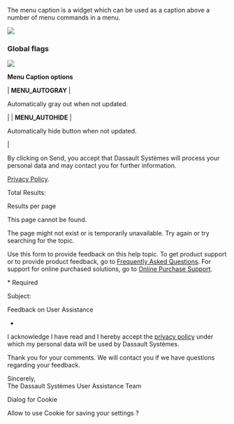 The menu caption is a widget which can be used as a caption above a number of menu commands in a menu.

![](https://help.3ds.com/2023/English/DSSIMULIA_Established/SIMACAERefImages/gui-fxmenucaption.png)

### Global flags

![](https://help.3ds.com/2023/English/DSSIMULIA_Established/IconsReference/butix_top_wline.png)

**Menu Caption options**

| **MENU_AUTOGRAY** |

Automatically gray out when not updated.

|
| **MENU_AUTOHIDE** |

Automatically hide button when not updated.

|

By clicking on Send, you accept that Dassault Systèmes will process your personal data and may contact you for further information.

[Privacy Policy](https://www.3ds.com/privacy-policy).

Total Results:

Results per page

This page cannot be found.

The page might not exist or is temporarily unavailable. Try again or try searching for the topic.

Use this form to provide feedback on this help topic. To get product support or to provide product feedback, go to [Frequently Asked Questions](https://3ds.one/PO). For support for online purchased solutions, go to [Online Purchase Support](https://3ds.one/Q8).

\* Required

Subject:

Feedback on User Assistance

-

I acknowledge I have read and I hereby accept the [privacy policy](https://www.3ds.com/privacy-policy) under which my personal data will be used by Dassault Systèmes.

Thank you for your comments. We will contact you if we have questions regarding your feedback.

Sincerely,  
The Dassault Systèmes User Assistance Team

Dialog for Cookie

Allow to use Cookie for saving your settings ?
